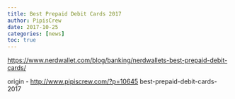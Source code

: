```yaml
---
title: Best Prepaid Debit Cards 2017
author: PipisCrew
date: 2017-10-25
categories: [news]
toc: true
---
```


https://www.nerdwallet.com/blog/banking/nerdwallets-best-prepaid-debit-cards/

origin - http://www.pipiscrew.com/?p=10645 best-prepaid-debit-cards-2017